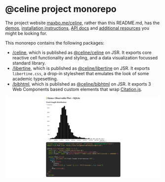 # @celine project monorepo

The project website [maxbo.me/celine](https://maxbo.me/celine/), rather than this README.md, has the [demos](https://maxbo.me/celine/#demo), [installation instructions](https://maxbo.me/celine/#installation), [API docs](https://maxbo.me/celine/#api) and [additional resources](https://maxbo.me/celine/#resources) you might be looking for.

This monorepo contains the following packages:
- [/celine](https://github.com/MaxwellBo/celine/tree/master/celine), which is published as [@celine/celine](https://jsr.io/@celine/celine) on JSR. It exports core reactive cell functionality and styling, and a data visualization focussed standard library.
- [/libertine](https://github.com/MaxwellBo/celine/tree/master/libertine), which is published as [@celine/libertine](https://jsr.io/@celine/libertine) on JSR. It exports `libertine.css`, a drop-in stylesheet that emulates the look of some academic typesetting.
- [/bibhtml](https://github.com/MaxwellBo/celine/tree/master/bibhtml), which is published as [@celine/bibhtml](https://jsr.io/@celine/bibhtml) on JSR. It exports 3 Web Components based custom elements that wrap [Citation.js](https://citation.js.org/).

![demo](og.png)
